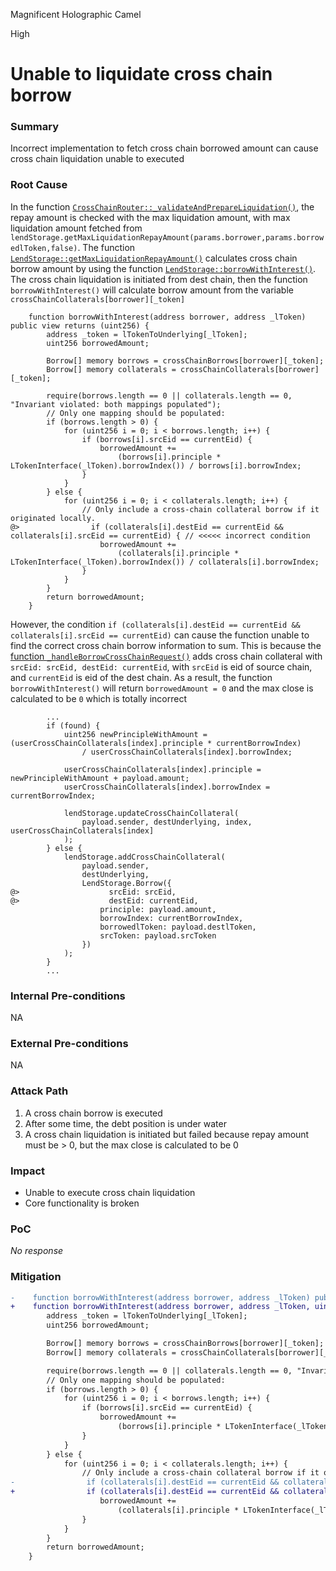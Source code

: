 Magnificent Holographic Camel

High

# Unable to liquidate cross chain borrow

### Summary

Incorrect implementation to fetch cross chain borrowed amount can cause cross chain liquidation unable to executed

### Root Cause

In the function [`CrossChainRouter::_validateAndPrepareLiquidation()`](https://github.com/sherlock-audit/2025-05-lend-audit-contest/blob/main/Lend-V2/src/LayerZero/CrossChainRouter.sol#L197), the repay amount is checked with the max liquidation amount, with max liquidation amount fetched from `lendStorage.getMaxLiquidationRepayAmount(params.borrower,params.borrowedlToken,false)`. The function [`LendStorage::getMaxLiquidationRepayAmount()`](https://github.com/sherlock-audit/2025-05-lend-audit-contest/blob/main/Lend-V2/src/LayerZero/LendStorage.sol#L573C14-L573C42) calculates cross chain borrow amount by using the function [`LendStorage::borrowWithInterest()`](https://github.com/sherlock-audit/2025-05-lend-audit-contest/blob/main/Lend-V2/src/LayerZero/LendStorage.sol#L478). The cross chain liquidation is initiated from dest chain, then the function `borrowWithInterest()` will calculate borrow amount from the variable `crossChainCollaterals[borrower][_token]`
```solidity
    function borrowWithInterest(address borrower, address _lToken) public view returns (uint256) {
        address _token = lTokenToUnderlying[_lToken];
        uint256 borrowedAmount;

        Borrow[] memory borrows = crossChainBorrows[borrower][_token];
        Borrow[] memory collaterals = crossChainCollaterals[borrower][_token];

        require(borrows.length == 0 || collaterals.length == 0, "Invariant violated: both mappings populated");
        // Only one mapping should be populated:
        if (borrows.length > 0) {
            for (uint256 i = 0; i < borrows.length; i++) {
                if (borrows[i].srcEid == currentEid) {
                    borrowedAmount +=
                        (borrows[i].principle * LTokenInterface(_lToken).borrowIndex()) / borrows[i].borrowIndex;
                }
            }
        } else {
            for (uint256 i = 0; i < collaterals.length; i++) {
                // Only include a cross-chain collateral borrow if it originated locally.
@>                if (collaterals[i].destEid == currentEid && collaterals[i].srcEid == currentEid) { // <<<<< incorrect condition
                    borrowedAmount +=
                        (collaterals[i].principle * LTokenInterface(_lToken).borrowIndex()) / collaterals[i].borrowIndex;
                }
            }
        }
        return borrowedAmount;
    }
```
However, the condition `if (collaterals[i].destEid == currentEid && collaterals[i].srcEid == currentEid)` can cause the function unable to find the correct cross chain borrow information to sum. This is because the [function `_handleBorrowCrossChainRequest()`](https://github.com/sherlock-audit/2025-05-lend-audit-contest/blob/main/Lend-V2/src/LayerZero/CrossChainRouter.sol#L581C14-L581C44) adds cross chain collateral with `srcEid: srcEid, destEid: currentEid`, with `srcEid` is eid of source chain, and `currentEid` is eid of the dest chain. As a result, the function `borrowWithInterest()` will return `borrowedAmount = 0` and the max close is calculated to be `0` which is totally incorrect
```solidity
        ...
        if (found) {
            uint256 newPrincipleWithAmount = (userCrossChainCollaterals[index].principle * currentBorrowIndex)
                / userCrossChainCollaterals[index].borrowIndex;

            userCrossChainCollaterals[index].principle = newPrincipleWithAmount + payload.amount;
            userCrossChainCollaterals[index].borrowIndex = currentBorrowIndex;

            lendStorage.updateCrossChainCollateral(
                payload.sender, destUnderlying, index, userCrossChainCollaterals[index]
            );
        } else {
            lendStorage.addCrossChainCollateral(
                payload.sender,
                destUnderlying,
                LendStorage.Borrow({
@>                    srcEid: srcEid,
@>                    destEid: currentEid,
                    principle: payload.amount,
                    borrowIndex: currentBorrowIndex,
                    borrowedlToken: payload.destlToken,
                    srcToken: payload.srcToken
                })
            );
        }
        ...
```

### Internal Pre-conditions

NA

### External Pre-conditions

NA

### Attack Path

1. A cross chain borrow is executed
2. After some time, the debt position is under water
3. A cross chain liquidation is initiated but failed because repay amount must be > 0, but the max close is calculated to be 0

### Impact

- Unable to execute cross chain liquidation
- Core functionality is broken

### PoC

_No response_

### Mitigation

```diff
-    function borrowWithInterest(address borrower, address _lToken) public view returns (uint256) {
+    function borrowWithInterest(address borrower, address _lToken, uint32 remoteEid) public view returns (uint256) {
        address _token = lTokenToUnderlying[_lToken];
        uint256 borrowedAmount;

        Borrow[] memory borrows = crossChainBorrows[borrower][_token];
        Borrow[] memory collaterals = crossChainCollaterals[borrower][_token];

        require(borrows.length == 0 || collaterals.length == 0, "Invariant violated: both mappings populated");
        // Only one mapping should be populated:
        if (borrows.length > 0) {
            for (uint256 i = 0; i < borrows.length; i++) {
                if (borrows[i].srcEid == currentEid) {
                    borrowedAmount +=
                        (borrows[i].principle * LTokenInterface(_lToken).borrowIndex()) / borrows[i].borrowIndex;
                }
            }
        } else {
            for (uint256 i = 0; i < collaterals.length; i++) {
                // Only include a cross-chain collateral borrow if it originated locally.
-                if (collaterals[i].destEid == currentEid && collaterals[i].srcEid == currentEid) {
+                if (collaterals[i].destEid == currentEid && collaterals[i].srcEid == remoteEid) {
                    borrowedAmount +=
                        (collaterals[i].principle * LTokenInterface(_lToken).borrowIndex()) / collaterals[i].borrowIndex;
                }
            }
        }
        return borrowedAmount;
    }
```